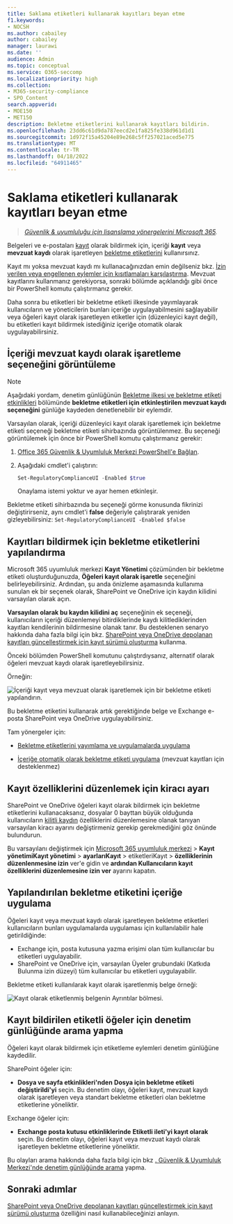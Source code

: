 ```yaml
---
title: Saklama etiketleri kullanarak kayıtları beyan etme
f1.keywords:
- NOCSH
ms.author: cabailey
author: cabailey
manager: laurawi
ms.date: ''
audience: Admin
ms.topic: conceptual
ms.service: O365-seccomp
ms.localizationpriority: high
ms.collection:
- M365-security-compliance
- SPO_Content
search.appverid:
- MOE150
- MET150
description: Bekletme etiketlerini kullanarak kayıtları bildirin.
ms.openlocfilehash: 23dd6c61d9da787eecd2e1fa825fe338d961d1d1
ms.sourcegitcommit: 1d972f15a45204e89e268c5ff257021aced5e775
ms.translationtype: MT
ms.contentlocale: tr-TR
ms.lasthandoff: 04/18/2022
ms.locfileid: "64911465"
---
```

# <a name="declare-records-by-using-retention-labels"></a>Saklama etiketleri kullanarak kayıtları beyan etme

>*[Güvenlik & uyumluluğu için lisanslama yönergelerini Microsoft 365](/office365/servicedescriptions/microsoft-365-service-descriptions/microsoft-365-tenantlevel-services-licensing-guidance/microsoft-365-security-compliance-licensing-guidance).*

Belgeleri ve e-postaları [kayıt](records-management.md#records) olarak bildirmek için, içeriği **kayıt** veya **mevzuat kaydı** olarak işaretleyen [bekletme etiketlerini](retention.md#retention-labels) kullanırsınız.

Kayıt mı yoksa mevzuat kaydı mı kullanacağınızdan emin değilseniz bkz. [İzin verilen veya engellenen eylemler için kısıtlamaları karşılaştırma](records-management.md#compare-restrictions-for-what-actions-are-allowed-or-blocked). Mevzuat kayıtlarını kullanmanız gerekiyorsa, sonraki bölümde açıklandığı gibi önce bir PowerShell komutu çalıştırmanız gerekir.

Daha sonra bu etiketleri bir bekletme etiketi ilkesinde yayımlayarak kullanıcıların ve yöneticilerin bunları içeriğe uygulayabilmesini sağlayabilir veya öğeleri kayıt olarak işaretleyen etiketler için (düzenleyici kayıt değil), bu etiketleri kayıt bildirmek istediğiniz içeriğe otomatik olarak uygulayabilirsiniz.

## <a name="how-to-display-the-option-to-mark-content-as-a-regulatory-record"></a>İçeriği mevzuat kaydı olarak işaretleme seçeneğini görüntüleme

> [!NOTE]
> Aşağıdaki yordam, denetim günlüğünün [Bekletme ilkesi ve bekletme etiketi etkinlikleri](search-the-audit-log-in-security-and-compliance.md#retention-policy-and-retention-label-activities) bölümünde **bekletme etiketleri için etkinleştirilen mevzuat kaydı seçeneğini** günlüğe kaydeden denetlenebilir bir eylemdir.

Varsayılan olarak, içeriği düzenleyici kayıt olarak işaretlemek için bekletme etiketi seçeneği bekletme etiketi sihirbazında görüntülenmez. Bu seçeneği görüntülemek için önce bir PowerShell komutu çalıştırmanız gerekir:

1. [Office 365 Güvenlik & Uyumluluk Merkezi PowerShell'e Bağlan](/powershell/exchange/office-365-scc/connect-to-scc-powershell/connect-to-scc-powershell).

2. Aşağıdaki cmdlet'i çalıştırın:

    ```powershell
    Set-RegulatoryComplianceUI -Enabled $true
    ````

    Onaylama istemi yoktur ve ayar hemen etkinleşir.

Bekletme etiketi sihirbazında bu seçeneği görme konusunda fikrinizi değiştirirseniz, aynı cmdlet'i **false** değeriyle çalıştırarak yeniden gizleyebilirsiniz: `Set-RegulatoryComplianceUI -Enabled $false`

## <a name="configuring-retention-labels-to-declare-records"></a>Kayıtları bildirmek için bekletme etiketlerini yapılandırma

Microsoft 365 uyumluluk merkezi **Kayıt Yönetimi** çözümünden bir bekletme etiketi oluşturduğunuzda, **Öğeleri kayıt olarak işaretle** seçeneğini belirleyebilirsiniz. Ardından, şu anda önizleme aşamasında kullanıma sunulan ek bir seçenek olarak, SharePoint ve OneDrive için kaydın kilidini varsayılan olarak açın.

**Varsayılan olarak bu kaydın kilidini aç** seçeneğinin ek seçeneği, kullanıcıların içeriği düzenlemeyi bitirdiklerinde kaydı kilitlediklerinden kayıtları kendilerinin bildirmesine olanak tanır. Bu desteklenen senaryo hakkında daha fazla bilgi için bkz. [SharePoint veya OneDrive depolanan kayıtları güncelleştirmek için kayıt sürümü oluşturma](record-versioning.md) kullanma.

Önceki bölümden PowerShell komutunu çalıştırdıysanız, alternatif olarak öğeleri mevzuat kaydı olarak işaretleyebilirsiniz.

Örneğin:

![İçeriği kayıt veya mevzuat olarak işaretlemek için bir bekletme etiketi yapılandırın.](../media/declare-records.png)

Bu bekletme etiketini kullanarak artık gerektiğinde belge ve Exchange e-posta SharePoint veya OneDrive uygulayabilirsiniz.

Tam yönergeler için:

- [Bekletme etiketlerini yayımlama ve uygulamalarda uygulama](create-apply-retention-labels.md)

- [İçeriğe otomatik olarak bekletme etiketi uygulama](apply-retention-labels-automatically.md) (mevzuat kayıtları için desteklenmez)

## <a name="tenant-setting-for-editing-record-properties"></a>Kayıt özelliklerini düzenlemek için kiracı ayarı

SharePoint ve OneDrive öğeleri kayıt olarak bildirmek için bekletme etiketlerini kullanacaksanız, dosyalar 0 bayttan büyük olduğunda kullanıcıların [kilitli kaydın](record-versioning.md) özelliklerini düzenlemesine olanak tanıyan varsayılan kiracı ayarını değiştirmeniz gerekip gerekmediğini göz önünde bulundurun.

Bu varsayılanı değiştirmek için [Microsoft 365 uyumluluk merkezi](https://compliance.microsoft.com/) >  **Kayıt** **yönetimiKayıt yönetimi** >  **ayarlarıKayıt** >  etiketleriKayıt  > **özelliklerinin düzenlenmesine izin** ver'e gidin ve **ardından Kullanıcıların kayıt özelliklerini düzenlemesine izin ver** ayarını kapatın.

## <a name="applying-the-configured-retention-label-to-content"></a>Yapılandırılan bekletme etiketini içeriğe uygulama

Öğeleri kayıt veya mevzuat kaydı olarak işaretleyen bekletme etiketleri kullanıcıların bunları uygulamalarda uygulaması için kullanılabilir hale getirildiğinde:

- Exchange için, posta kutusuna yazma erişimi olan tüm kullanıcılar bu etiketleri uygulayabilir.
- SharePoint ve OneDrive için, varsayılan Üyeler grubundaki (Katkıda Bulunma izin düzeyi) tüm kullanıcılar bu etiketleri uygulayabilir.

Bekletme etiketi kullanılarak kayıt olarak işaretlenmiş belge örneği:

![Kayıt olarak etiketlenmiş belgenin Ayrıntılar bölmesi.](../media/recordversioning7.png)

## <a name="searching-the-audit-log-for-labeled-items-that-were-declared-records"></a>Kayıt bildirilen etiketli öğeler için denetim günlüğünde arama yapma

Öğeleri kayıt olarak bildirmek için etiketleme eylemleri denetim günlüğüne kaydedilir.

SharePoint öğeler için:
- **Dosya ve sayfa etkinlikleri'nden** **Dosya için bekletme etiketi değiştirildi'yi** seçin. Bu denetim olayı, öğeleri kayıt, mevzuat kaydı olarak işaretleyen veya standart bekletme etiketleri olan bekletme etiketlerine yöneliktir.

Exchange öğeler için:
- **Exchange posta kutusu etkinliklerinde** **Etiketli ileti'yi kayıt olarak** seçin. Bu denetim olayı, öğeleri kayıt veya mevzuat kaydı olarak işaretleyen bekletme etiketlerine yöneliktir.

Bu olayları arama hakkında daha fazla bilgi için bkz [. Güvenlik & Uyumluluk Merkezi'nde denetim günlüğünde arama](search-the-audit-log-in-security-and-compliance.md#file-and-page-activities) yapma.

## <a name="next-steps"></a>Sonraki adımlar

[SharePoint veya OneDrive depolanan kayıtları güncelleştirmek için kayıt sürümü oluşturma](record-versioning.md) özelliğini nasıl kullanabileceğinizi anlayın.